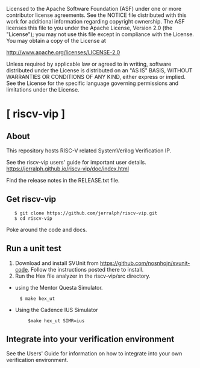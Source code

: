 
Licensed to the Apache Software Foundation (ASF) under one
or more contributor license agreements.  See the NOTICE file
distributed with this work for additional information
regarding copyright ownership.  The ASF licenses this file
to you under the Apache License, Version 2.0 (the
"License"); you may not use this file except in compliance
with the License.  You may obtain a copy of the License at

http://www.apache.org/licenses/LICENSE-2.0

Unless required by applicable law or agreed to in writing,
software distributed under the License is distributed on an
"AS IS" BASIS, WITHOUT WARRANTIES OR CONDITIONS OF ANY
KIND, either express or implied.  See the License for the
specific language governing permissions and limitations
under the License.


[ riscv-vip ] 
======================

About
----------------------------
This repository hosts RISC-V related SystemVerilog Verification IP.

See the riscv-vip users' guide for important user details.  https://jerralph.github.io/riscv-vip/doc/index.html 

Find the release notes in the RELEASE.txt file.

Get riscv-vip
----------------------------
```
   $ git clone https://github.com/jerralph/riscv-vip.git
   $ cd riscv-vip
```

Poke around the code and docs.


Run a unit test
----------------------------

1. Download and install SVUnit from https://github.com/nosnhojn/svunit-code.  Follow the instructions posted there to install.
2. Run the Hex file analyzer in the riscv-vip/src directory.

 * using the Mentor Questa Simulator.
 ```
      $ make hex_ut
```

 * Using the Cadence IUS Simulator
```
        $make hex_ut SIMR=ius
```
Integrate into your verification environment
-----------------------------------
See the Users' Guide for information on how to integrate into your own verification environment. 

